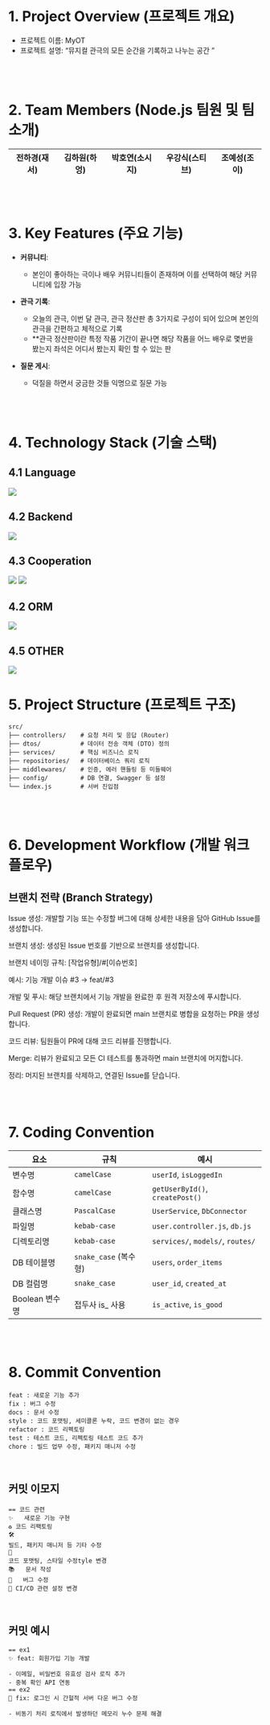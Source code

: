 
# 1. Project Overview (프로젝트 개요)
- 프로젝트 이름: MyOT
- 프로젝트 설명: “뮤지컬 관극의 모든 순간을 기록하고 나누는 공간 ”

<br/>
<br/>

# 2. Team Members (Node.js 팀원 및 팀 소개)
| 전하경(재서) | 김하원(하엉) | 박호연(소시지) | 우강식(스티브) | 조예성(조이) |
|:------:|:------:|:------:|:------:|:------:|



<br/>
<br/>

# 3. Key Features (주요 기능)
- **커뮤니티**: 
  - 본인이 좋아하는 극이나 배우 커뮤니티들이 존재하며 이를 선택하여 해당 커뮤니티에 입장 가능

- **관극 기록**:
  - 오늘의 관극, 이번 달 관극, 관극 정산판 총 3가지로 구성이 되어 있으며 본인의 관극을 간편하고 체적으로 기록
   -  **관극 정산판이란 특정 작품 기간이 끝나면 해당 작품을 어느 배우로 몇번을 봤는지 좌석은 어디서 봤는지 확인 할 수 있는 판

- **질문 게시**:
  - 덕질을 하면서 궁금한 것들 익명으로 질문 가능

<br/>
<br/>


# 4. Technology Stack (기술 스택)
## 4.1 Language
<img src="https://img.shields.io/badge/JavaScript-F7DF1E?style=for-the-badge&logo=JavaScript&logoColor=white">

<br/>

## 4.2 Backend

<img src="https://img.shields.io/badge/Node.js-43853D?style=for-the-badge&logo=node.js&logoColor=white">    

   

<br/>

## 4.3 Cooperation
 <img src="https://img.shields.io/badge/GIT-E44C30?style=for-the-badge&logo=git&logoColor=white">    
<img src="https://img.shields.io/badge/Notion-000000?style=for-the-badge&logo=notion&logoColor=white">
<br/>

## 4.2 ORM
<img src="https://img.shields.io/badge/Prisma-3982CE?style=for-the-badge&logo=Prisma&logoColor=white"> 
<br/>

## 4.5 OTHER
<img src="https://img.shields.io/badge/-Swagger-%23Clojure?style=for-the-badge&logo=swagger&logoColor=white">

# 5. Project Structure (프로젝트 구조)
```plaintext
src/
├── controllers/    # 요청 처리 및 응답 (Router)
├── dtos/           # 데이터 전송 객체 (DTO) 정의
├── services/       # 핵심 비즈니스 로직
├── repositories/   # 데이터베이스 쿼리 로직
├── middlewares/    # 인증, 에러 핸들링 등 미들웨어
├── config/         # DB 연결, Swagger 등 설정
└── index.js        # 서버 진입점
```

<br/>
<br/>

# 6. Development Workflow (개발 워크플로우)
## 브랜치 전략 (Branch Strategy)
Issue 생성: 개발할 기능 또는 수정할 버그에 대해 상세한 내용을 담아 GitHub Issue를 생성합니다.

브랜치 생성: 생성된 Issue 번호를 기반으로 브랜치를 생성합니다.

브랜치 네이밍 규칙: [작업유형]/#[이슈번호]

예시: 기능 개발 이슈 #3 → feat/#3

개발 및 푸시: 해당 브랜치에서 기능 개발을 완료한 후 원격 저장소에 푸시합니다.

Pull Request (PR) 생성: 개발이 완료되면 main 브랜치로 병합을 요청하는 PR을 생성합니다.

코드 리뷰: 팀원들이 PR에 대해 코드 리뷰를 진행합니다.

Merge: 리뷰가 완료되고 모든 CI 테스트를 통과하면 main 브랜치에 머지합니다.

정리: 머지된 브랜치를 삭제하고, 연결된 Issue를 닫습니다.

<br/>
<br/>

# 7. Coding Convention

| 요소 | 규칙 | 예시 |
| --- | --- | --- |
| 변수명 | `camelCase` | `userId`, `isLoggedIn` |
| 함수명 | `camelCase` | `getUserById()`, `createPost()` |
| 클래스명 | `PascalCase` | `UserService`, `DbConnector` |
| 파일명 | `kebab-case` | `user.controller.js`, `db.js` |
| 디렉토리명 | `kebab-case` | `services/`, `models/`, `routes/` |
| DB 테이블명 | `snake_case` (복수형) | `users`, `order_items` |
| DB 컬럼명 | `snake_case` | `user_id`, `created_at` |
| Boolean 변수명 | 접두사 is_ 사용 | `is_active`, `is_good` |


<br/>
<br/>


# 8. Commit Convention

```
feat : 새로운 기능 추가
fix : 버그 수정
docs : 문서 수정
style : 코드 포맷팅, 세미콜론 누락, 코드 변경이 없는 경우
refactor : 코드 리펙토링
test : 테스트 코드, 리펙토링 테스트 코드 추가
chore : 빌드 업무 수정, 패키지 매니저 수정
```

<br/>

## 커밋 이모지
```
== 코드 관련
✨	새로운 기능 구현
♻️ 코드 리팩토링
🛠️		
빌드, 패키지 매니저 등 기타 수정
💄		
코드 포맷팅, 스타일 수정tyle 변경
📚	문서 작성
🐛	버그 수정
💚 CI/CD 관련 설정 변경

```

<br/>

## 커밋 예시
```
== ex1
✨ feat: 회원가입 기능 개발

- 이메일, 비밀번호 유효성 검사 로직 추가
- 중복 확인 API 연동
== ex2
🐛 fix: 로그인 시 간헐적 서버 다운 버그 수정

- 비동기 처리 로직에서 발생하던 메모리 누수 문제 해결

